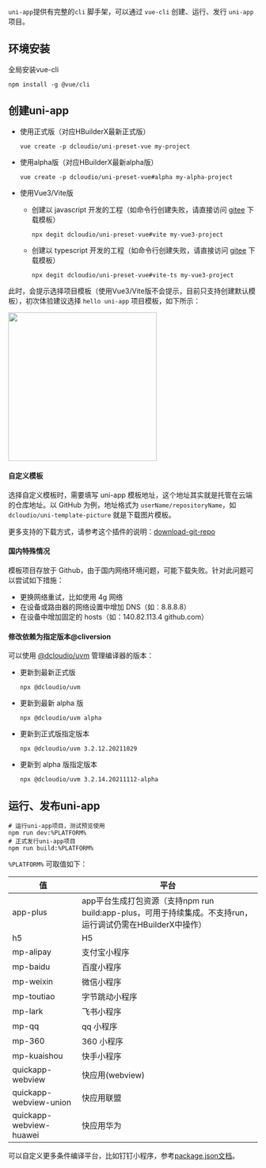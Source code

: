 
`uni-app`提供有完整的`cli` 脚手架，可以通过 `vue-cli` 创建、运行、发行 `uni-app` 项目。


## 环境安装

全局安装vue-cli

```shell
npm install -g @vue/cli
```

## 创建uni-app

* 使用正式版（对应HBuilderX最新正式版）

  ```shell
  vue create -p dcloudio/uni-preset-vue my-project
  ```

* 使用alpha版（对应HBuilderX最新alpha版）

  ```shell
  vue create -p dcloudio/uni-preset-vue#alpha my-alpha-project
  ```

* 使用Vue3/Vite版
  * 创建以 javascript 开发的工程（如命令行创建失败，请直接访问 [gitee](https://gitee.com/dcloud/uni-preset-vue/repository/archive/vite.zip) 下载模板）
    ```shell
    npx degit dcloudio/uni-preset-vue#vite my-vue3-project
    ```
  * 创建以 typescript 开发的工程（如命令行创建失败，请直接访问 [gitee](https://gitee.com/dcloud/uni-preset-vue/repository/archive/vite-ts.zip) 下载模板）
    ```shell
    npx degit dcloudio/uni-preset-vue#vite-ts my-vue3-project
    ```

此时，会提示选择项目模板（使用Vue3/Vite版不会提示，目前只支持创建默认模板），初次体验建议选择 `hello uni-app` 项目模板，如下所示：

<div>
<img src="https://img.cdn.aliyun.dcloud.net.cn/guide/uniapp/h5-cli-01.png" width="300">
</div>

#### 自定义模板
选择自定义模板时，需要填写 uni-app 模板地址，这个地址其实就是托管在云端的仓库地址。以 GitHub 为例，地址格式为 `userName/repositoryName`，如 `dcloudio/uni-template-picture` 就是下载图片模板。

更多支持的下载方式，请参考这个插件的说明：[download-git-repo](https://www.npmjs.com/package/download-git-repo)

#### 国内特殊情况
模板项目存放于 Github，由于国内网络环境问题，可能下载失败。针对此问题可以尝试如下措施：
* 更换网络重试，比如使用 4g 网络
* 在设备或路由器的网络设置中增加 DNS（如：8.8.8.8）
* 在设备中增加固定的 hosts（如：140.82.113.4 github.com）

#### 修改依赖为指定版本@cliversion

可以使用 [@dcloudio/uvm](https://www.npmjs.com/package/@dcloudio/uvm) 管理编译器的版本：

* 更新到最新正式版
  ```shell
  npx @dcloudio/uvm
  ```
* 更新到最新 alpha 版
  ```shell
  npx @dcloudio/uvm alpha
  ```
* 更新到正式版指定版本
  ```shell
  npx @dcloudio/uvm 3.2.12.20211029
  ```
* 更新到 alpha 版指定版本
  ```shell
  npx @dcloudio/uvm 3.2.14.20211112-alpha
  ```

## 运行、发布uni-app

```shell
# 运行uni-app项目，测试预览使用
npm run dev:%PLATFORM%
# 正式发行uni-app项目
npm run build:%PLATFORM%
```

``%PLATFORM%`` 可取值如下：

|值|平台|
|---|---|
|app-plus|app平台生成打包资源（支持npm run build:app-plus，可用于持续集成。不支持run，运行调试仍需在HBuilderX中操作）|
|h5|H5|
|mp-alipay|支付宝小程序|
|mp-baidu|百度小程序|
|mp-weixin|微信小程序|
|mp-toutiao|字节跳动小程序|
|mp-lark|飞书小程序|
|mp-qq|qq 小程序|
|mp-360|360 小程序|
|mp-kuaishou|快手小程序|
|quickapp-webview|快应用(webview)|
|quickapp-webview-union|快应用联盟|
|quickapp-webview-huawei|快应用华为|

可以自定义更多条件编译平台，比如钉钉小程序，参考[package.json文档](https://uniapp.dcloud.io/collocation/package)。
